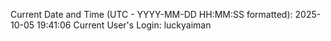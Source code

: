Current Date and Time (UTC - YYYY-MM-DD HH:MM:SS formatted): 2025-10-05 19:41:06
Current User's Login: luckyaiman

